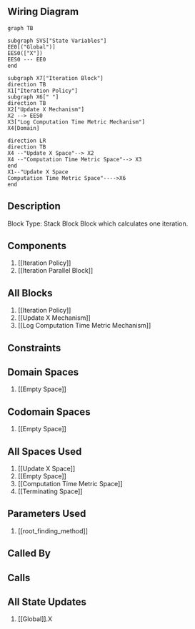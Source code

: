 ## Wiring Diagram

```mermaid
graph TB

subgraph SVS["State Variables"]
EE0[("Global")]
EES0(["X"])
EES0 --- EE0
end

subgraph X7["Iteration Block"]
direction TB
X1["Iteration Policy"]
subgraph X6[" "]
direction TB
X2["Update X Mechanism"]
X2 --> EES0
X3["Log Computation Time Metric Mechanism"]
X4[Domain]

direction LR
direction TB
X4 --"Update X Space"--> X2
X4 --"Computation Time Metric Space"--> X3
end
X1--"Update X Space
Computation Time Metric Space"---->X6
end
```

## Description

Block Type: Stack Block
Block which calculates one iteration.
## Components
1. [[Iteration Policy]]
2. [[Iteration Parallel Block]]

## All Blocks
1. [[Iteration Policy]]
2. [[Update X Mechanism]]
3. [[Log Computation Time Metric Mechanism]]

## Constraints

## Domain Spaces
1. [[Empty Space]]

## Codomain Spaces
1. [[Empty Space]]

## All Spaces Used
1. [[Update X Space]]
2. [[Empty Space]]
3. [[Computation Time Metric Space]]
4. [[Terminating Space]]

## Parameters Used
1. [[root_finding_method]]

## Called By

## Calls

## All State Updates
1. [[Global]].X

